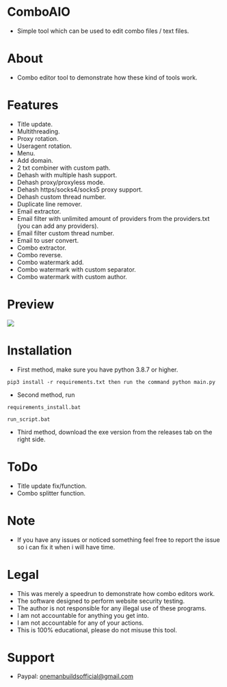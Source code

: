 # ComboAIO
 - Simple tool which can be used to edit combo files / text files.</br>

# About
 - Combo editor tool to demonstrate how these kind of tools work.</br>

# Features
 - Title update.</br>
 - Multithreading.</br>
 - Proxy rotation.</br>
 - Useragent rotation.</br>
 - Menu.</br>
 - Add domain.</br>
 - 2 txt combiner with custom path.</br>
 - Dehash with multiple hash support.</br>
 - Dehash proxy/proxyless mode.</br>
 - Dehash https/socks4/socks5 proxy support.</br>
 - Dehash custom thread number.</br>
 - Duplicate line remover.</br>
 - Email extractor.</br>
 - Email filter with unlimited amount of providers from the providers.txt (you can add any providers).</br>
 - Email filter custom thread number.</br>
 - Email to user convert.</br>
 - Combo extractor.</br>
 - Combo reverse.</br>
 - Combo watermark add.</br>
 - Combo watermark with custom separator.</br>
 - Combo watermark with custom author.</br>

# Preview
![](https://i.ibb.co/NTw5y4v/combo-aio.png)

# Installation
 - First method, make sure you have python 3.8.7 or higher.<br/>
 ```
 pip3 install -r requirements.txt then run the command python main.py
 ```
 - Second method, run 
 ```
 requirements_install.bat
 ```
 ```
 run_script.bat
 ```
 - Third method, download the exe version from the releases tab on the right side.

# ToDo
 - Title update fix/function.<br/>
 - Combo splitter function.<br/>

# Note
 - If you have any issues or noticed something feel free to report the issue so i can fix it when i will have time.<br/>

# Legal
 - This was merely a speedrun to demonstrate how combo editors work.<br/>
 - The software designed to perform website security testing.<br/>
 - The author is not responsible for any illegal use of these programs.<br/>
 - I am not accountable for anything you get into.<br/>
 - I am not accountable for any of your actions.<br/>
 - This is 100% educational, please do not misuse this tool.<br/>

# Support
 - Paypal: onemanbuildsofficial@gmail.com<br/>